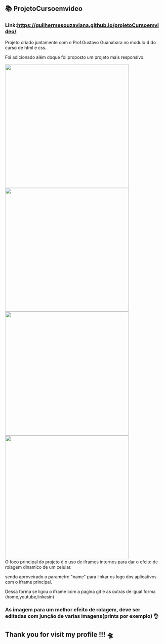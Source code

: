 ## 📚 ProjetoCursoemvideo

### Link:https://guilhermesouzaviana.github.io/projetoCursoemvideo/

Projeto criado juntamente com o Prof.Gustavo Guanabara no modulo 4 do curso de html e css.

Foi adicionado além doque foi proposto um projeto mais responsivo.


<div >
   <img src="https://user-images.githubusercontent.com/102191587/188999470-d0a774bf-12a4-4659-943f-bb9f7d24143e.png" hight="350px" width="400px"/> 
     <img src="https://user-images.githubusercontent.com/102191587/189000202-37021c8f-cfd6-4dbf-bc08-43fa8e8d3f34.png" hight="350px" width="400px"/> 
    <img src="https://user-images.githubusercontent.com/102191587/189000196-e7b5bb9d-03b0-442a-bdc5-827becf6bd08.png" hight="350px" width="400px"/> 
    <img src="https://user-images.githubusercontent.com/102191587/189000328-fe42b57d-dda5-4303-a7af-654467ee2663.png" hight="350px" width="400px"/> 
<div/


 O foco principal do projeto é o uso de iframes internos para dar o efeito de rolagem dinamico de um celular.
 
 sendo aproveirado o parametro "name" para linkar os logo dos aplicativos com o iframe principal.
    
 Dessa forma se ligou o iframe com a pagina git e as outras de igual forma (home,youtube,linkesin) 
     
 ### As imagem para um melhor efeito de rolagem, deve ser editadas com junção de varias imagens(prints por exemplo) 👌
     
     
     
 ## Thank you for visit my profile !!! 🛸
 
 
    














